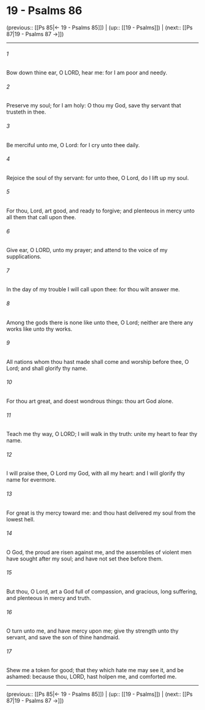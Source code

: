 # 19 - Psalms 86

(previous:: [[Ps 85|← 19 - Psalms 85]]) | (up:: [[19 - Psalms]]) | (next:: [[Ps 87|19 - Psalms 87 →]])

***


###### 1 
Bow down thine ear, O LORD, hear me: for I am poor and needy. 

###### 2 
Preserve my soul; for I am holy: O thou my God, save thy servant that trusteth in thee. 

###### 3 
Be merciful unto me, O Lord: for I cry unto thee daily. 

###### 4 
Rejoice the soul of thy servant: for unto thee, O Lord, do I lift up my soul. 

###### 5 
For thou, Lord, art good, and ready to forgive; and plenteous in mercy unto all them that call upon thee. 

###### 6 
Give ear, O LORD, unto my prayer; and attend to the voice of my supplications. 

###### 7 
In the day of my trouble I will call upon thee: for thou wilt answer me. 

###### 8 
Among the gods there is none like unto thee, O Lord; neither are there any works like unto thy works. 

###### 9 
All nations whom thou hast made shall come and worship before thee, O Lord; and shall glorify thy name. 

###### 10 
For thou art great, and doest wondrous things: thou art God alone. 

###### 11 
Teach me thy way, O LORD; I will walk in thy truth: unite my heart to fear thy name. 

###### 12 
I will praise thee, O Lord my God, with all my heart: and I will glorify thy name for evermore. 

###### 13 
For great is thy mercy toward me: and thou hast delivered my soul from the lowest hell. 

###### 14 
O God, the proud are risen against me, and the assemblies of violent men have sought after my soul; and have not set thee before them. 

###### 15 
But thou, O Lord, art a God full of compassion, and gracious, long suffering, and plenteous in mercy and truth. 

###### 16 
O turn unto me, and have mercy upon me; give thy strength unto thy servant, and save the son of thine handmaid. 

###### 17 
Shew me a token for good; that they which hate me may see it, and be ashamed: because thou, LORD, hast holpen me, and comforted me.

***

(previous:: [[Ps 85|← 19 - Psalms 85]]) | (up:: [[19 - Psalms]]) | (next:: [[Ps 87|19 - Psalms 87 →]])
